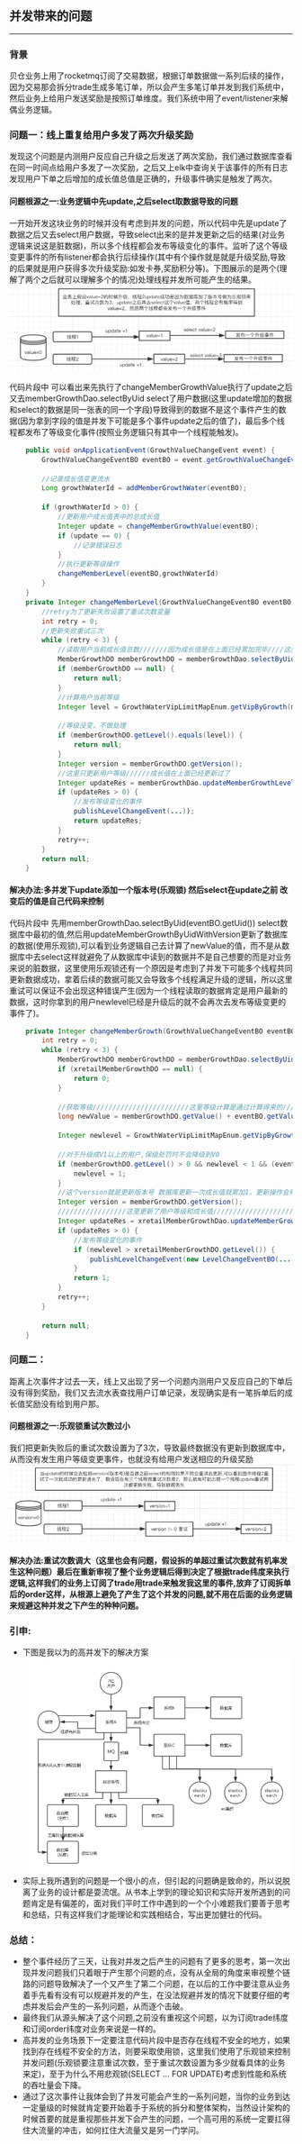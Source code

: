 ## 并发带来的问题
----

### 背景
贝仓业务上用了rocketmq订阅了交易数据，根据订单数据做一系列后续的操作，因为交易那会拆分trade生成多笔订单，所以会产生多笔订单并发到我们系统中，然后业务上给用户发送奖励是按照订单维度。我们系统中用了event/listener来解偶业务逻辑。

### 问题一：线上重复给用户多发了两次升级奖励
发现这个问题是内测用户反应自己升级之后发送了两次奖励，我们通过数据库查看在同一时间点给用户多发了一次奖励，之后又上elk中查询关于该事件的所有日志发现用户下单之后增加的成长值总值是正确的，升级事件确实是触发了两次。
#### 问题根源之一:业务逻辑中先update,之后select取数据导致的问题
一开始开发这块业务的时候并没有考虑到并发的问题，所以代码中先是update了数据之后又去select用户数据，导致select出来的是并发更新之后的结果(对业务逻辑来说这是脏数据)，所以多个线程都会发布等级变化的事件。监听了这个等级变更事件的所有listener都会执行后续操作(其中有个操作就是就是升级奖励,导致的后果就是用户获得多次升级奖励:如发卡券,奖励积分等)。下图展示的是两个(理解了两个之后就可以理解多个的情况)处理线程并发所可能产生的结果。
![avatar](https://github.com/shihuimiao/study-log/blob/master/WechatIMG65.png?raw=true)

代码片段中 可以看出来先执行了changeMemberGrowthValue执行了update之后又去memberGrowthDao.selectByUid select了用户数据(这里update增加的数据和select的数据是同一张表的同一个字段)导致得到的数据不是这个事件产生的数据(因为拿到字段的值是并发下可能是多个事件update之后的值了)，最后多个线程都发布了等级变化事件(按照业务逻辑只有其中一个线程能触发)。
```java
    public void onApplicationEvent(GrowthValueChangeEvent event) {
        GrowthValueChangeEventBO eventBO = event.getGrowthValueChangeEventBO();

        //记录成长值变更流水
        Long growthWaterId = addMemberGrowthWater(eventBO);

        if (growthWaterId > 0) {
        	//更新用户成长值表中的总成长值
            Integer update = changeMemberGrowthValue(eventBO);
            if (update == 0) {
                //记录错误日志
            }
            //执行更新等级操作
            changeMemberLevel(eventBO,growthWaterId)
        }
    }
    private Integer changeMemberLevel(GrowthValueChangeEventBO eventBO, Long growthWaterId) {
    	//retry为了更新失败设置了重试次数变量
        int retry = 0;
        //更新失败重试三次
        while (retry < 3) {
        	//读取用户当前成长值总数///////因为成长值是在上面已经累加完毕////这里读到的成长值可能是多个线程累加的结果
            MemberGrowthDO memberGrowthDO = memberGrowthDao.selectByUid(eventBO.getUid());
            if (memberGrowthDO == null) {
                return null;
            }
            //计算用户当前等级
            Integer level = GrowthWaterVipLimitMapEnum.getVipByGrowth(memberGrowthDO.getValue());

            //等级没变，不做处理
            if (memberGrowthDO.getLevel().equals(level)) {
                return null;
            }
            Integer version = memberGrowthDO.getVersion();
            //这里只更新用户等级//////成长值在上面已经更新过了
            Integer updateRes = memberGrowthDao.updateMemberGrowthLevel(eventBO.getUid(), level, version);
            if (updateRes > 0) {
                //发布等级变化的事件
                publishLevelChangeEvent(...));
                return updateRes;
            }
            retry++;
        }
        return null;
    }
```
#### 解决办法:多并发下update添加一个版本号(乐观锁) 然后select在update之前 改变后的值是自己代码来控制
代码片段中 先用memberGrowthDao.selectByUid(eventBO.getUid()) select数据库中最初的值,然后用updateMemberGrowthByUidWithVersion更新了数据库的数据(使用乐观锁),可以看到业务逻辑自己去计算了newValue的值，而不是从数据库中去select这样就避免了从数据库中读到的数据并不是自己想要的而是对业务来说的脏数据，这里使用乐观锁还有一个原因是考虑到了并发下可能多个线程共同更新数据成功，拿着后续的数据可能又会导致多个线程满足升级的逻辑，所以这里重试可以保证不会出现这种错误产生(因为一个线程读取的数据肯定是用户最新的数据，这时你拿到的用户newlevel已经是升级后的就不会再次去发布等级变更的事件了)。
```java
    private Integer changeMemberGrowth(GrowthValueChangeEventBO eventBO, Long growthWaterId) {
        int retry = 0;
        while (retry < 3) {
            MemberGrowthDO memberGrowthDO = memberGrowthDao.selectByUid(eventBO.getUid());
            if (xretailMemberGrowthDO == null) {
                return 0;
            }

            //获取等级////////////////////////这里等级计算是通过计算得来的//////把更新用户成长值放到了后面
            long newValue = memberGrowthDO.getValue() + eventBO.getValue();

            Integer newlevel = GrowthWaterVipLimitMapEnum.getVipByGrowth(newValue);

            //对于升级成V1以上的用户,保级处罚时不会降级到V0
            if (memberGrowthDO.getLevel() > 0 && newlevel < 1 && (eventBO.getSource() ==                GrowthWaterSourceConstans.SOURCE_LEVEL_TASK_REDUCE)) {
                newlevel = 1;
            }
            //这个version就是更新版本号 数据库更新一次成长值就累加1，更新操作会判断version版本是否与数据库中的version相等，如果相等则执行更新操作(乐观锁)
            Integer version = memberGrowthDO.getVersion();
            /////////////////这里更新了用户等级和成长值///////////////////////
            Integer updateRes = xretailMemberGrowthDao.updateMemberGrowthByUidWithVersion(eventBO.getUid(), newlevel,        eventBO.getValue(), version);
            if (updateRes > 0) {
                //发布等级变化的事件
                if (newlevel > xretailMemberGrowthDO.getLevel()) {
                    publishLevelChangeEvent(new LevelChangeEventBO(....));
                }
                return 1;
            }
            retry++;
        }

        return null;
    }
```

### 问题二：
距离上次事件才过去一天，线上又出现了另一个问题内测用户又反应自己的下单后没有得到奖励，我们又去流水表查找用户订单记录，发现确实是有一笔拆单后的成长值奖励没有给到用户那。
#### 问题根源之一:乐观锁重试次数过小
我们把更新失败后的重试次数设置为了3次，导致最终数据没有更新到数据库中，从而没有发生用户等级变更事件，也就没有给用户发送相应的升级奖励
![avatar](https://github.com/shihuimiao/study-log/blob/master/WechatIMG66.png?raw=true)
#### 解决办法:重试次数调大（这里也会有问题，假设拆的单超过重试次数就有机率发生这种问题）最后在重新审视了整个业务逻辑后得到决定了根据trade纬度来执行逻辑,这样我们的业务上订阅了trade用trade来触发我这里的事件,放弃了订阅拆单后的order这样，从根源上避免了产生了这个并发的问题,就不用在后面的业务逻辑来规避这种并发之下产生的种种问题。

### 引申:
- 下图是我以为的高并发下的解决方案
![avatar](https://github.com/shihuimiao/study-log/blob/master/high-concurrency-system-design.png?raw=true)
- 实际上我所遇到的问题是一个很小的点，但引起的问题确是致命的，所以说脱离了业务的设计都是耍流氓。从书本上学到的理论知识和实际开发所遇到的问题肯定是有偏差的，面对我们平时工作中遇到的一个个小难题我们要善于思考和总结，只有这样我们才能理论和实践相结合，写出更加健壮的代码。

### 总结：
- 整个事件经历了三天，让我对并发之后产生的问题有了更多的思考，第一次出现并发问题我们只着眼于产生那个问题的点，没有从全局的角度来审视整个链路的问题导致解决了一个又产生了第二个问题，在以后的工作中要注意从业务着手先看有没有可以规避并发的产生，在没法规避并发的情况下就要仔细的考虑并发后会产生的一系列问题，从而逐个击破。
- 最终我们从源头解决了这个问题,之前没有重视这个问题，以为订阅trade纬度和订阅order纬度对业务来说是一样的。
- 高并发的业务场景下一定要注意代码片段中是否存在线程不安全的地方，如果找到存在线程不安全的方法，则要采取使用锁，这里我们使用了乐观锁来控制并发问题(乐观锁要注意重试次数，至于重试次数设置为多少就看具体的业务来定)，至于为什么不用悲观锁(SELECT ... FOR UPDATE)考虑到性能和系统的吞吐量会下降。
- 通过了这次事件让我体会到了并发可能会产生的一系列问题，当你的业务到达一定量级的时候就肯定要开始着手于系统的拆分和整体架构，当然设计架构的时候首要的就是重视那些并发下会产生的问题，一个高可用的系统一定要扛得住大流量的冲击，如何扛住大流量又是另一门学问。











